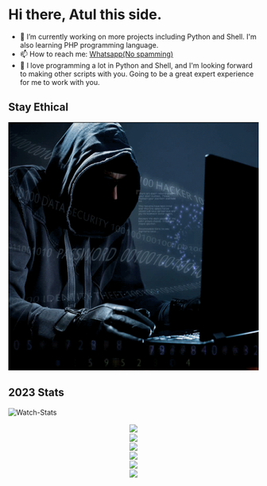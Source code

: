# Hi there, Atul this side.
 
- 🔭 I’m currently working on more projects including Python and Shell. I'm also learning PHP programming language.
- 📫 How to reach me: <a href="https://wa.me/+8894287590?text=Hi+Atul,+nice+to+meet+you+my+name+is+ , I got your no. from GitHub" target="_blank" >Whatsapp(No spamming)</a>
- 💠 I love programming a lot in Python and Shell, and I'm looking forward to making other scripts with you. Going to be a great expert experience for me to work with you.

## Stay Ethical
<img height="500" width="963" src="https://github.com/TermuxHackz/termuxhackz/blob/master/hacker_uGThpFPb.gif"/>

## 2023 Stats
<img align="center" width="963" height="550" alt="Watch-Stats" src="https://github.com/Atuls-git/Atuls-git/assets/54507991/24836931-9e26-4161-95fa-27b03f33cee4" /><br>
<p align="center">
<img align="center" src="https://img.shields.io/badge/Author-Atul-blue" href="https://github.com/Atuls-git" target="_blank" /><br>
<img align="center" src="https://img.shields.io/badge/Repo-Atuls--git-green" href="https://github.com/Atuls-git?tab=repositories" target="_blank" /><br>
<img align="center" src="https://img.shields.io/badge/Connect_on-LinkeDin-cyan" href="https://www.linkedin.com/in/atul-sharma-7b5259181/" target="_blank" /><br>
<img align="center" src="https://img.shields.io/badge/Connect_on-Facebook-blue" href="https://www.facebook.com/as46176" target="_blank" /><br>
<img align="center" src="https://img.shields.io/badge/Connect_on-Instagram-magenta" href="https://www.instagram.com/atul_s3" target="_blank" /><br>
<img align="center" src="https://img.shields.io/badge/Connect_on-WhatsApp(No Spamming)-green" href="https://wa.me/+8894287590?text=Hi+Atul,+nice+to+meet+you+my+name+is+ , I got your no. from GitHub" target="_blank" /><br>

